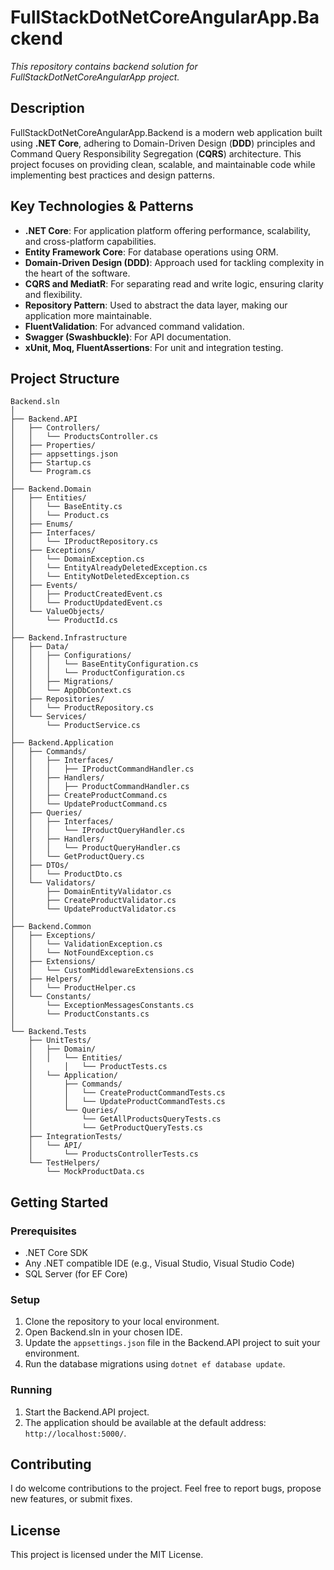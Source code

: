 # FullStackDotNetCoreAngularApp.Backend

*This repository contains backend solution for FullStackDotNetCoreAngularApp project.*

## Description

FullStackDotNetCoreAngularApp.Backend is a modern web application built using **.NET Core**, adhering to Domain-Driven Design (**DDD**) principles and Command Query Responsibility Segregation (**CQRS**) architecture.
This project focuses on providing clean, scalable, and maintainable code while implementing best practices and design patterns.

## Key Technologies & Patterns

-   **.NET Core**: For application platform offering performance, scalability, and cross-platform capabilities.
-   **Entity Framework Core**: For database operations using ORM.
-   **Domain-Driven Design (DDD)**: Approach used for tackling complexity in the heart of the software.
-   **CQRS and MediatR**: For separating read and write logic, ensuring clarity and flexibility.
-   **Repository Pattern**: Used to abstract the data layer, making our application more maintainable.
-   **FluentValidation**: For advanced command validation.
-   **Swagger (Swashbuckle)**: For API documentation.
-   **xUnit, Moq, FluentAssertions**: For unit and integration testing.

## Project Structure

    Backend.sln
    │
    ├── Backend.API
    │   ├── Controllers/
    │   │   └── ProductsController.cs
    │   ├── Properties/
    │   ├── appsettings.json
    │   ├── Startup.cs
    │   └── Program.cs
    │
    ├── Backend.Domain
    │   ├── Entities/
    │   │   └── BaseEntity.cs
    │   │   └── Product.cs
    │   ├── Enums/
    │   ├── Interfaces/
    │   │   └── IProductRepository.cs
    │   ├── Exceptions/
    │   │   └── DomainException.cs
    │   │   └── EntityAlreadyDeletedException.cs
    │   │   └── EntityNotDeletedException.cs
    │   ├── Events/
    │   │   ├── ProductCreatedEvent.cs
    │   │   └── ProductUpdatedEvent.cs
    │   └── ValueObjects/
    │       └── ProductId.cs
    │
    ├── Backend.Infrastructure
    │   ├── Data/
    │   │   ├── Configurations/
    │   │   │   └── BaseEntityConfiguration.cs
    │   │   │   └── ProductConfiguration.cs
    │   │   ├── Migrations/
    │   │   └── AppDbContext.cs
    │   ├── Repositories/
    │   │   └── ProductRepository.cs
    │   └── Services/
    │       └── ProductService.cs
    │
    ├── Backend.Application
    │   ├── Commands/
    │   │   ├── Interfaces/
    │   │   │   ├── IProductCommandHandler.cs
    │   │   ├── Handlers/
    │   │   │   ├── ProductCommandHandler.cs
    │   │   ├── CreateProductCommand.cs
    │   │   └── UpdateProductCommand.cs
    │   ├── Queries/
    │   │   ├── Interfaces/
    │   │   │   └── IProductQueryHandler.cs
    │   │   ├── Handlers/
    │   │   │   └── ProductQueryHandler.cs
    │   │   └── GetProductQuery.cs
    │   ├── DTOs/
    │   │   └── ProductDto.cs
    │   └── Validators/
    │       ├── DomainEntityValidator.cs
    │       ├── CreateProductValidator.cs
    │       └── UpdateProductValidator.cs
    │
    ├── Backend.Common
    │   ├── Exceptions/
    │   │   └── ValidationException.cs
    │   │   └── NotFoundException.cs
    │   ├── Extensions/
    │   │   └── CustomMiddlewareExtensions.cs
    │   ├── Helpers/
    │   │   └── ProductHelper.cs
    │   └── Constants/
    │       └── ExceptionMessagesConstants.cs
    │       └── ProductConstants.cs
    │
    └── Backend.Tests
        ├── UnitTests/
        │   ├── Domain/
        │   │   └── Entities/
        │       │   └── ProductTests.cs
        │   └── Application/
        │       ├── Commands/
        │       │   └── CreateProductCommandTests.cs
        │       │   └── UpdateProductCommandTests.cs
        │       └── Queries/
        │           └── GetAllProductsQueryTests.cs
        │           └── GetProductQueryTests.cs
        ├── IntegrationTests/
        │   └── API/
        │       └── ProductsControllerTests.cs
        └── TestHelpers/
            └── MockProductData.cs

## Getting Started

### Prerequisites

-   .NET Core SDK
-   Any .NET compatible IDE (e.g., Visual Studio, Visual Studio Code)
-   SQL Server (for EF Core)

### Setup

1.  Clone the repository to your local environment.
2.  Open Backend.sln in your chosen IDE.
3.  Update the `appsettings.json` file in the Backend.API project to suit your environment.
4.  Run the database migrations using `dotnet ef database update`.

### Running

1.  Start the Backend.API project.
2.  The application should be available at the default address: `http://localhost:5000/`.

## Contributing

I do welcome contributions to the project.
Feel free to report bugs, propose new features, or submit fixes.

## License

This project is licensed under the MIT License.
